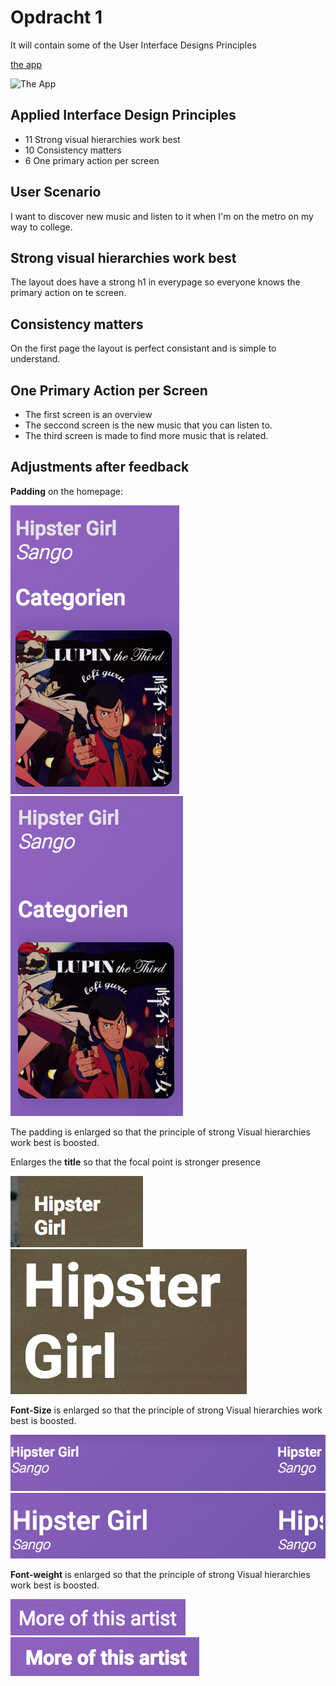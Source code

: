 # Opdracht 1
It will contain some of the User Interface Designs Principles

[the app](https://sam-guliker.github.io/Webdesign-opdracht-1/)

![The App](images/opdracht-1.gif)

## Applied Interface Design Principles
* 11 Strong visual hierarchies work best
* 10 Consistency matters
* 6 One primary action per screen

## User Scenario
I want to discover new music and listen to it when I'm on the metro on my way to college.

## Strong visual hierarchies work best
The layout does have a strong h1 in everypage so everyone knows the
primary action on te screen.

## Consistency matters
On the first page the layout is perfect consistant and is simple to understand.

## One Primary Action per Screen
* The first screen is an overview
* The seccond screen is the new music that you can listen to.
* The third screen is made to find more music that is related.

## Adjustments after feedback
__Padding__ on the homepage:

![padding-1](images/padding-1.png) ![padding-2](images/padding-2.png)


The padding is enlarged so that the principle of strong Visual hierarchies work best is boosted.

Enlarges the __title__ so that the focal point is stronger presence

![list-style-1](images/list-titel-2.png) ![list-style-2](images/list-titel-1.png) 

__Font-Size__  is enlarged so that the principle of strong Visual hierarchies work best is boosted.

![font-1](images/font1em.png) ![font-2](images/font2em.png)

__Font-weight__ is enlarged so that the principle of strong Visual hierarchies work best is boosted.

![not-bold](images/nietbold.png) ![bold](images/bold.png)
